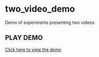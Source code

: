 # two_video_demo
Demo of experiments presenting two videos

## PLAY DEMO

[Click here to view the demo](https://mzettersten.github.io/two_video_demo/jspsych-two-videos.html)
